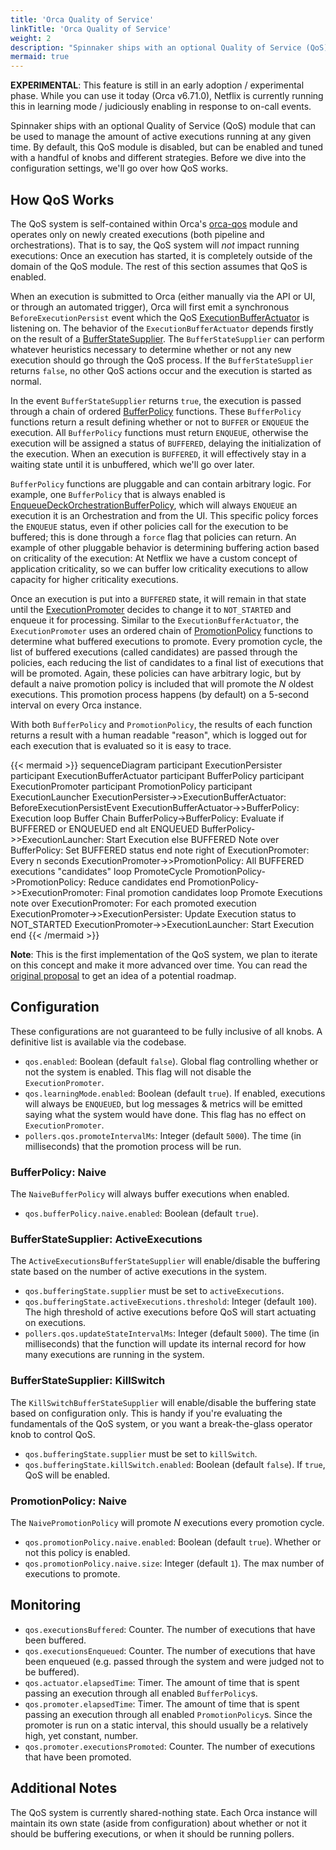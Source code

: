 ```yaml
---
title: 'Orca Quality of Service'
linkTitle: 'Orca Quality of Service'
weight: 2
description: "Spinnaker ships with an optional Quality of Service (QoS) module that can be used to manage the amount of active executions running at any given time."
mermaid: true
---
```


**EXPERIMENTAL**: This feature is still in an early adoption / experimental phase.
While you can use it today (Orca v6.71.0), Netflix is currently running this in learning mode / judiciously enabling in response to on-call events.

Spinnaker ships with an optional Quality of Service (QoS) module that can be used to manage the amount of active executions running at any given time.
By default, this QoS module is disabled, but can be enabled and tuned with a handful of knobs and different strategies.
Before we dive into the configuration settings, we'll go over how QoS works.

## How QoS Works

The QoS system is self-contained within Orca's [orca-qos][module] module and operates only on newly created executions (both pipeline and orchestrations).
That is to say, the QoS system will _not_ impact running executions: Once an execution has started, it is completely outside of the domain of the QoS module.
The rest of this section assumes that QoS is enabled.

When an execution is submitted to Orca (either manually via the API or UI, or through an automated trigger), Orca will first emit a synchronous `BeforeExecutionPersist` event which the QoS [ExecutionBufferActuator][actuator] is listening on.
The behavior of the `ExecutionBufferActuator` depends firstly on the result of a
[BufferStateSupplier][buffer-state-supplier].
The `BufferStateSupplier` can perform whatever heuristics necessary to determine whether or not any new execution should go through the QoS process.
If the `BufferStateSupplier` returns `false`, no other QoS actions occur and the execution is started as normal.

In the event `BufferStateSupplier` returns `true`, the execution is passed through a chain of ordered [BufferPolicy][buffer-policy] functions.
These `BufferPolicy` functions return a result defining whether or not to `BUFFER` or `ENQUEUE` the execution.
All `BufferPolicy` functions must return `ENQUEUE`, otherwise the execution will be assigned a status of `BUFFERED`, delaying the initialization of the execution.
When an execution is `BUFFERED`, it will effectively stay in a waiting state until it is unbuffered, which we'll go over later.

`BufferPolicy` functions are pluggable and can contain arbitrary logic.
For example, one `BufferPolicy` that is always enabled is [EnqueueDeckOrchestrationBufferPolicy][deck-buffer-policy], which will always `ENQUEUE` an execution it is an Orchestration and from the UI.
This specific policy forces the `ENQUEUE` status, even if other policies call for the execution to be buffered; this is done through a `force` flag that policies can return.
An example of other pluggable behavior is determining buffering action based on criticality of the execution: At Netflix we have a custom concept of application criticality, so we can buffer low criticality executions to allow capacity for higher criticality executions.

Once an execution is put into a `BUFFERED` state, it will remain in that state until the [ExecutionPromoter][promoter] decides to change it to `NOT_STARTED` and enqueue it for processing.
Similar to the `ExecutionBufferActuator`, the `ExecutionPromoter` uses an ordered chain of [PromotionPolicy][promotion-policy] functions to determine what buffered executions to promote.
Every promotion cycle, the list of buffered executions (called candidates) are passed through the policies, each reducing the list of candidates to a final list of executions that will be promoted.
Again, these policies can have arbitrary logic, but by default a naive promotion policy is included that will promote the _N_ oldest executions.
This promotion process happens (by default) on a 5-second interval on every Orca instance.

With both `BufferPolicy` and `PromotionPolicy`, the results of each function returns a result with a human readable "reason", which is logged out for each execution that is evaluated so it is easy to trace.

{{< mermaid >}}
sequenceDiagram
participant ExecutionPersister
participant ExecutionBufferActuator
participant BufferPolicy
participant ExecutionPromoter
participant PromotionPolicy
participant ExecutionLauncher
ExecutionPersister->>ExecutionBufferActuator: BeforeExecutionPersistEvent
ExecutionBufferActuator->>BufferPolicy: Execution
loop Buffer Chain
BufferPolicy->BufferPolicy: Evaluate if BUFFERED or ENQUEUED
end
alt ENQUEUED
BufferPolicy->>ExecutionLauncher: Start Execution
else BUFFERED
Note over BufferPolicy: Set BUFFERED status
end
note right of ExecutionPromoter: Every n seconds
ExecutionPromoter->>PromotionPolicy: All BUFFERED executions "candidates"
loop PromoteCycle
PromotionPolicy->PromotionPolicy: Reduce candidates
end
PromotionPolicy->>ExecutionPromoter: Final promotion candidates
loop Promote Executions
note over ExecutionPromoter: For each promoted execution
ExecutionPromoter->>ExecutionPersister: Update Execution status to NOT_STARTED
ExecutionPromoter->>ExecutionLauncher: Start Execution
end
{{< /mermaid >}}

**Note**: This is the first implementation of the QoS system, we plan to iterate on this concept and make it more advanced over time.
You can read the [original proposal][proposal] to get an idea of a potential roadmap.

## Configuration

These configurations are not guaranteed to be fully inclusive of all knobs.
A definitive list is available via the codebase.

- `qos.enabled`: Boolean (default `false`). Global flag controlling whether or not the system is enabled. This flag will not disable the `ExecutionPromoter`.
- `qos.learningMode.enabled`: Boolean (default `true`). If enabled, executions will always be `ENQUEUED`, but log messages & metrics will be emitted saying what the system would have done. This flag has no effect on `ExecutionPromoter`.
- `pollers.qos.promoteIntervalMs`: Integer (default `5000`). The time (in milliseconds) that the promotion process will be run.

### BufferPolicy: Naive

The `NaiveBufferPolicy` will always buffer executions when enabled.

- `qos.bufferPolicy.naive.enabled`: Boolean (default `true`).

### BufferStateSupplier: ActiveExecutions

The `ActiveExecutionsBufferStateSupplier` will enable/disable the buffering state based on the number of active executions in the system.

- `qos.bufferingState.supplier` must be set to `activeExecutions`.
- `qos.bufferingState.activeExecutions.threshold`: Integer (default `100`). The high threshold of active executions before QoS will start actuating on executions.
- `pollers.qos.updateStateIntervalMs`: Integer (default `5000`). The time (in milliseconds) that the function will update its internal record for how many executions are running in the system.

### BufferStateSupplier: KillSwitch

The `KillSwitchBufferStateSupplier` will enable/disable the buffering state based on configuration only.
This is handy if you're evaluating the fundamentals of the QoS system, or you want a break-the-glass operator knob to control QoS.

- `qos.bufferingState.supplier` must be set to `killSwitch`.
- `qos.bufferingState.killSwitch.enabled`: Boolean (default `false`). If `true`, QoS will be enabled.

### PromotionPolicy: Naive

The `NaivePromotionPolicy` will promote _N_ executions every promotion cycle.

- `qos.promotionPolicy.naive.enabled`: Boolean (default `true`). Whether or not this policy is enabled.
- `qos.promotionPolicy.naive.size`: Integer (default `1`). The max number of executions to promote.

## Monitoring

- `qos.executionsBuffered`: Counter. The number of executions that have been buffered.
- `qos.executionsEnqueued`: Counter. The number of executions that have been enqueued (e.g. passed through the system and were judged not to be buffered).
- `qos.actuator.elapsedTime`: Timer. The amount of time that is spent passing an execution through all enabled `BufferPolicy`s.
- `qos.promoter.elapsedTime`: Timer. The amount of time that is spent passing an execution through all enabled `PromotionPolicy`s. Since the promoter is run on a static interval, this should usually be a relatively high, yet constant, number.
- `qos.promoter.executionsPromoted`: Counter. The number of executions that have been promoted.

## Additional Notes

The QoS system is currently shared-nothing state. Each Orca instance will maintain its own state (aside from configuration) about whether or not it should be buffering executions, or when it should be running pollers.

[module]: https://github.com/spinnaker/orca/tree/master/orca-qos
[actuator]: https://github.com/spinnaker/orca/blob/master/orca-qos/src/main/kotlin/com/netflix/spinnaker/orca/qos/ExecutionBufferActuator.kt
[buffer-state-supplier]: https://github.com/spinnaker/orca/blob/master/orca-qos/src/main/kotlin/com/netflix/spinnaker/orca/qos/BufferStateSupplier.kt
[buffer-policy]: https://github.com/spinnaker/orca/blob/master/orca-qos/src/main/kotlin/com/netflix/spinnaker/orca/qos/BufferPolicy.kt
[deck-buffer-policy]: https://github.com/spinnaker/orca/blob/master/orca-qos/src/main/kotlin/com/netflix/spinnaker/orca/qos/bufferpolicy/EnqueueDeckOrchestrationsBufferPolicy.kt
[promoter]: https://github.com/spinnaker/orca/blob/master/orca-qos/src/main/kotlin/com/netflix/spinnaker/orca/qos/ExecutionPromoter.kt
[promotion-policy]: https://github.com/spinnaker/orca/blob/master/orca-qos/src/main/kotlin/com/netflix/spinnaker/orca/qos/PromotionPolicy.kt
[proposal]: https://docs.google.com/document/d/1Kq9PjfhUu2o8Awt0YQyXf7L14X_PUsS81oaW6tjlgVY/edit#
